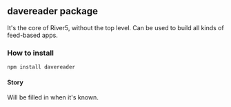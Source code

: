 ## davereader package

It's the core of River5, without the top level. Can be used to build all kinds of feed-based apps.

### How to install

`npm install davereader`

#### Story

Will be filled in when it's known. 

